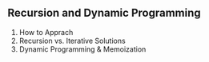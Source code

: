 ## Recursion and Dynamic Programming

1. How to Apprach
2. Recursion vs. Iterative Solutions
3. Dynamic Programming & Memoization

